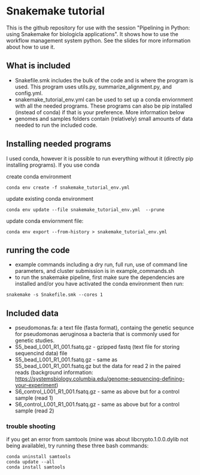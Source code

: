 # Snakemake tutorial
This is the github repository for use with the session 
"Pipelining in Python: using Snakemake for biologicla applications". It shows 
how to use the workflow management system python. See the slides for more
information about how to use it.

## What is included
- Snakefile.smk includes the bulk of the code and is where the program is used.
This program uses utils.py, summarize_alignment.py, and config.yml.
- snakemake_tutorial_env.yml can be used to set up a conda enviornment with all
the needed programs. These programs can also be pip installed (instead of conda)
if that is your preference. More information below
- genomes and samples folders contain (relatively) small amounts of data needed 
to run the included code.

## Installing needed programs
I used conda, however it is possible to run everything without it 
(directly pip installing programs). If you use conda

create conda environment
```shell script
conda env create -f snakemake_tutorial_env.yml
```

update existing conda environment
```shell script
conda env update --file snakemake_tutorial_env.yml  --prune
```

update conda enviornment file: 
```shell script
conda env export --from-history > snakemake_tutorial_env.yml
```

## runring the code
- example commands including a dry run, full run, use of command line parameters, 
and cluster submission is in example_commands.sh
- to run the snakemake pipeline, first make sure the dependencies are installed and/or
you have activated the conda environment then run:
```shell script
snakemake -s Snakefile.smk --cores 1
```

## Included data
- pseudomonas.fa: a text file (fasta format), containg the genetic sequnce for 
pseudomonas aeruginosa a bacteria that is commonly used for genetic studies.
- S5_bead_L001_R1_001.fsatq.gz - gzipped fastq (text file for storing sequencind data) file
- S5_bead_L001_R1_001.fsatq.gz - same as S5_bead_L001_R1_001.fsatq.gz but the data for read 2 in the
     paired reads (background information: https://systemsbiology.columbia.edu/genome-sequencing-defining-your-experiment)
- S6_control_L001_R1_001.fsatq.gz - same as above but for a control sample (read 1)
- S6_control_L001_R1_001.fsatq.gz - same as above but for a control sample (read 2)

### trouble shooting
if you get an error from samtools (mine was about libcrypto.1.0.0.dylib 
not being available), try running these three bash commands:
```shell script
conda uninstall samtools
conda update --all
conda install samtools
```
